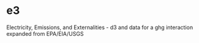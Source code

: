 # e3
Electricity, Emissions, and Externalities - d3 and data for a ghg interaction expanded from EPA/EIA/USGS
